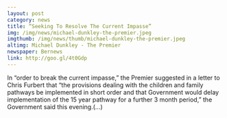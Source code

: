 ```yaml
---
layout: post
category: news
title: “Seeking To Resolve The Current Impasse”
img: /img/news/michael-dunkley-the-premier.jpeg
imgthumb: /img/news/thumb/michael-dunkley-the-premier.jpeg
altimg: Michael Dunkley - The Premier
newspaper: Bernews
link: http://goo.gl/4t0Gdp
---
```

In “order to break the current impasse,” the Premier suggested in a letter to Chris Furbert that “the provisions dealing with the children and family pathways be implemented in short order and that Government would delay implementation of the 15 year pathway for a further 3 month period,” the Government said this evening.(...)